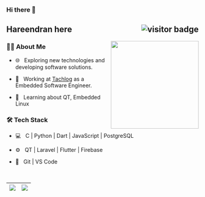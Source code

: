 ### Hi there 👋


<h2> Hareendran here <img align='right' src="https://visitor-badge.laobi.icu/badge?page_id=hareendranmg.hareendranmg&style=flat-square" alt="visitor badge"/> </h2>

<img src="https://raw.githubusercontent.com/MicaelliMedeiros/micaellimedeiros/master/image/computer-illustration.png" width="230" align='right'>

<h3> 🧑‍💻 About Me </h3>



- 🌐 &nbsp; Exploring new technologies and developing software solutions.

- 💼 &nbsp; Working at [Tachlog](https://tachlog.com) as a Embedded Software Engineer.

- 🌱 &nbsp; Learning about QT, Embedded Linux


<h3>🛠 Tech Stack</h3>


- 💻 &nbsp; C | Python | Dart | JavaScript | PostgreSQL

- ⚙️ &nbsp; QT | Laravel | Flutter | Firebase 

- 🔧 &nbsp; Git | VS Code


<br/>

<div>

![](https://github-readme-stats.vercel.app/api?username=hareendranmg&show_icons=true&count_private=true&hide=issues) | ![](https://github-readme-stats.vercel.app/api/top-langs/?username=hareendranmg&layout=compact)
----------------------------------------------------------------------------------------------------------------------------- | --------------------------------------------------------------------------------------------------------

</div>
<br/>
